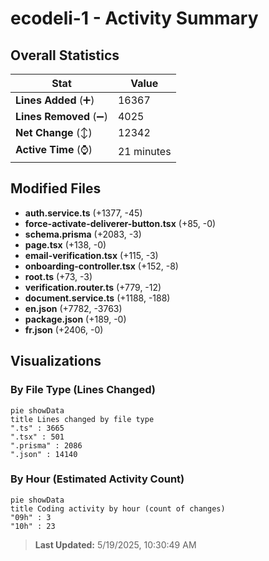 # ecodeli-1 - Activity Summary 

## Overall Statistics

| Stat                   | Value                                                             |
| ---------------------- | ----------------------------------------------------------------- |
| **Lines Added** (➕)   | 16367                                          |
| **Lines Removed** (➖) | 4025                                        |
| **Net Change** (↕)    | 12342                |
| **Active Time** (⌚)   | 21 minutes |


## Modified Files
- **auth.service.ts** (+1377, -45)
- **force-activate-deliverer-button.tsx** (+85, -0)
- **schema.prisma** (+2083, -3)
- **page.tsx** (+138, -0)
- **email-verification.tsx** (+115, -3)
- **onboarding-controller.tsx** (+152, -8)
- **root.ts** (+73, -3)
- **verification.router.ts** (+779, -12)
- **document.service.ts** (+1188, -188)
- **en.json** (+7782, -3763)
- **package.json** (+189, -0)
- **fr.json** (+2406, -0)

## Visualizations

### By File Type (Lines Changed)

```mermaid
pie showData
title Lines changed by file type
".ts" : 3665
".tsx" : 501
".prisma" : 2086
".json" : 14140
```

### By Hour (Estimated Activity Count)

```mermaid
pie showData
title Coding activity by hour (count of changes)
"09h" : 3
"10h" : 23
```


> **Last Updated:** 5/19/2025, 10:30:49 AM
